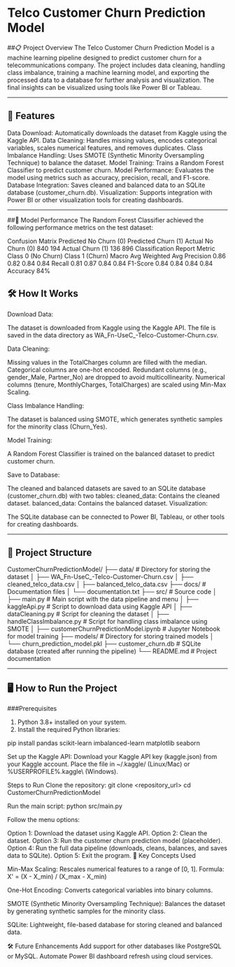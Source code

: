 # Telco Customer Churn Prediction Model

##📋 Project Overview
The Telco Customer Churn Prediction Model is a machine learning pipeline designed to predict customer churn for a telecommunications company. The project includes data cleaning, handling class imbalance, training a machine learning model, and exporting the processed data to a database for further analysis and visualization. The final insights can be visualized using tools like Power BI or Tableau.

---

## 🚀 Features
Data Download: Automatically downloads the dataset from Kaggle using the Kaggle API.
Data Cleaning: Handles missing values, encodes categorical variables, scales numerical features, and removes duplicates.
Class Imbalance Handling: Uses SMOTE (Synthetic Minority Oversampling Technique) to balance the dataset.
Model Training: Trains a Random Forest Classifier to predict customer churn.
Model Performance: Evaluates the model using metrics such as accuracy, precision, recall, and F1-score.
Database Integration: Saves cleaned and balanced data to an SQLite database (customer_churn.db).
Visualization: Supports integration with Power BI or other visualization tools for creating dashboards.

---

##🧠 Model Performance
The Random Forest Classifier achieved the following performance metrics on the test dataset:

Confusion Matrix
Predicted No Churn (0)	Predicted Churn (1)
Actual No Churn (0)	840	194
Actual Churn (1)	136	896
Classification Report
Metric	Class 0 (No Churn)	Class 1 (Churn)	Macro Avg	Weighted Avg
Precision	0.86	0.82	0.84	0.84
Recall	0.81	0.87	0.84	0.84
F1-Score	0.84	0.84	0.84	0.84
Accuracy				84%

## 🛠️ How It Works
Download Data:

The dataset is downloaded from Kaggle using the Kaggle API.
The file is saved in the data directory as WA_Fn-UseC_-Telco-Customer-Churn.csv.

Data Cleaning:

Missing values in the TotalCharges column are filled with the median.
Categorical columns are one-hot encoded.
Redundant columns (e.g., gender_Male, Partner_No) are dropped to avoid multicollinearity.
Numerical columns (tenure, MonthlyCharges, TotalCharges) are scaled using Min-Max Scaling.

Class Imbalance Handling:

The dataset is balanced using SMOTE, which generates synthetic samples for the minority class (Churn_Yes).

Model Training:

A Random Forest Classifier is trained on the balanced dataset to predict customer churn.

Save to Database:

The cleaned and balanced datasets are saved to an SQLite database (customer_churn.db) with two tables:
cleaned_data: Contains the cleaned dataset.
balanced_data: Contains the balanced dataset.
Visualization:

The SQLite database can be connected to Power BI, Tableau, or other tools for creating dashboards.

---

## 📂 Project Structure
CustomerChurnPredictionModel/
├── data/                     # Directory for storing the dataset
│   ├── WA_Fn-UseC_-Telco-Customer-Churn.csv
│   ├── cleaned_telco_data.csv
│   ├── balanced_telco_data.csv
├── docs/                     # Documentation files
│   └── documentation.txt
├── src/                      # Source code
│   ├── main.py               # Main script with the data pipeline and menu
│   ├── kaggleApi.py          # Script to download data using Kaggle API
│   ├── dataCleaning.py       # Script for cleaning the dataset
│   ├── handleClassImbalance.py # Script for handling class imbalance using SMOTE
│   ├── customerChurnPredictionModel.ipynb # Jupyter Notebook for model training
├── models/                   # Directory for storing trained models
│   └── churn_prediction_model.pkl
├── customer_churn.db         # SQLite database (created after running the pipeline)
└── README.md                 # Project documentation

---

## 🖥️ How to Run the Project

###Prerequisites
1. Python 3.8+ installed on your system.
2. Install the required Python libraries:
   
pip install pandas scikit-learn imbalanced-learn matplotlib seaborn

Set up the Kaggle API:
Download your Kaggle API key (kaggle.json) from your Kaggle account.
Place the file in ~/.kaggle/ (Linux/Mac) or %USERPROFILE%\.kaggle\ (Windows).

Steps to Run
Clone the repository:
git clone <repository_url>
cd CustomerChurnPredictionModel

Run the main script:
python src/main.py

Follow the menu options:

Option 1: Download the dataset using Kaggle API.
Option 2: Clean the dataset.
Option 3: Run the customer churn prediction model (placeholder).
Option 4: Run the full data pipeline (downloads, cleans, balances, and saves data to SQLite).
Option 5: Exit the program.
🧠 Key Concepts Used

Min-Max Scaling:
    Rescales numerical features to a range of [0, 1].
    Formula:
    X' = (X - X_min) / (X_max - X_min)

One-Hot Encoding:
    Converts categorical variables into binary columns.
    
SMOTE (Synthetic Minority Oversampling Technique):
    Balances the dataset by generating synthetic samples for the minority class.
    
SQLite:
    Lightweight, file-based database for storing cleaned and balanced data.

🛠️ Future Enhancements
Add support for other databases like PostgreSQL or MySQL.
Automate Power BI dashboard refresh using cloud services.
